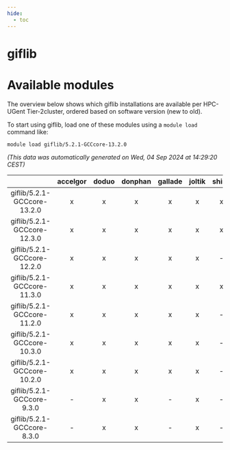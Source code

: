 ```yaml
---
hide:
  - toc
---
```


giflib
======

# Available modules


The overview below shows which giflib installations are available per HPC-UGent Tier-2cluster, ordered based on software version (new to old).

To start using giflib, load one of these modules using a `module load` command like:

```shell
module load giflib/5.2.1-GCCcore-13.2.0
```

*(This data was automatically generated on Wed, 04 Sep 2024 at 14:29:20 CEST)*  

| |accelgor|doduo|donphan|gallade|joltik|shinx|skitty|
| :---: | :---: | :---: | :---: | :---: | :---: | :---: | :---: |
|giflib/5.2.1-GCCcore-13.2.0|x|x|x|x|x|x|x|
|giflib/5.2.1-GCCcore-12.3.0|x|x|x|x|x|x|x|
|giflib/5.2.1-GCCcore-12.2.0|x|x|x|x|x|-|x|
|giflib/5.2.1-GCCcore-11.3.0|x|x|x|x|x|x|x|
|giflib/5.2.1-GCCcore-11.2.0|x|x|x|x|x|-|x|
|giflib/5.2.1-GCCcore-10.3.0|x|x|x|x|x|-|x|
|giflib/5.2.1-GCCcore-10.2.0|x|x|x|x|x|-|x|
|giflib/5.2.1-GCCcore-9.3.0|-|x|x|-|x|-|x|
|giflib/5.2.1-GCCcore-8.3.0|-|x|x|-|x|-|x|
